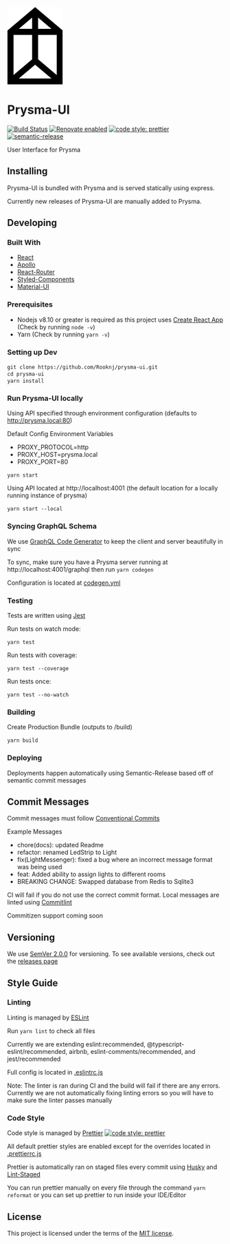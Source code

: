 [<img src="./images/prysma.png" height="180">](https://github.com/Rooknj/prysma)

# Prysma-UI

[![Build Status](https://travis-ci.org/Rooknj/prysma-ui.svg?branch=master)](https://travis-ci.org/Rooknj/prysma-ui)
[![Renovate enabled](https://img.shields.io/badge/renovate-enabled-brightgreen.svg)](https://renovatebot.com/)
[![code style: prettier](https://img.shields.io/badge/code_style-prettier-ff69b4.svg?style=flat-square)](https://github.com/prettier/prettier)
[![semantic-release](https://img.shields.io/badge/%20%20%F0%9F%93%A6%F0%9F%9A%80-semantic--release-e10079.svg)](https://github.com/semantic-release/semantic-release)

User Interface for Prysma

## Installing

Prysma-UI is bundled with Prysma and is served statically using express.

Currently new releases of Prysma-UI are manually added to Prysma.

## Developing

### Built With

- [React](https://github.com/facebook/react)
- [Apollo](https://www.apollographql.com/docs/react/)
- [React-Router](https://reacttraining.com/react-router/)
- [Styled-Components](https://www.styled-components.com/)
- [Material-UI](https://material-ui.com/)

### Prerequisites

- Nodejs v8.10 or greater is required as this project uses [Create React App](https://facebook.github.io/create-react-app/docs/getting-started#creating-an-app) (Check by running `node -v`)
- Yarn (Check by running `yarn -v`)

### Setting up Dev

```
git clone https://github.com/Rooknj/prysma-ui.git
cd prysma-ui
yarn install
```

### Run Prysma-UI locally

Using API specified through environment configuration (defaults to http://prysma.local:80)

Default Config Environment Variables

- PROXY_PROTOCOL=http
- PROXY_HOST=prysma.local
- PROXY_PORT=80

```
yarn start
```

Using API located at http://localhost:4001 (the default location for a locally running instance of prysma)

```
yarn start --local
```

### Syncing GraphQL Schema

We use [GraphQL Code Generator](https://graphql-code-generator.com/) to keep the client and server beautifully in sync

To sync, make sure you have a Prysma server running at http://localhost:4001/graphql then run `yarn codegen`

Configuration is located at [codegen.yml](/codegen.yml)

### Testing

Tests are written using [Jest](https://jestjs.io/)

Run tests on watch mode:

```
yarn test
```

Run tests with coverage:

```
yarn test --coverage
```

Run tests once:

```
yarn test --no-watch
```

### Building

Create Production Bundle (outputs to /build)

```
yarn build
```

### Deploying

Deployments happen automatically using Semantic-Release based off of semantic commit messages

## Commit Messages

Commit messages must follow [Conventional Commits](https://www.conventionalcommits.org)

Example Messages
- chore(docs): updated Readme
- refactor: renamed LedStrip to Light
- fix(LightMessenger): fixed a bug where an incorrect message format was being used
- feat: Added ability to assign lights to different rooms
- BREAKING CHANGE: Swapped database from Redis to Sqlite3

CI will fail if you do not use the correct commit format. Local messages are linted using [Commitlint](https://commitlint.js.org/#/)

Commitizen support coming soon

## Versioning

We use [SemVer 2.0.0](https://semver.org/) for versioning. To see available versions, check out the [releases page](https://github.com/Rooknj/prysma-ui/releases)

## Style Guide

### Linting

Linting is managed by [ESLint](https://eslint.org/)

Run `yarn lint` to check all files

Currently we are extending eslint:recommended, @typescript-eslint/recommended, airbnb, eslint-comments/recommended, and jest/recommended

Full config is located in [.eslintrc.js](/.eslintrc.js)

Note: The linter is ran during CI and the build will fail if there are any errors. Currently we are not automatically fixing linting errors so you will have to make sure the linter passes manually

### Code Style

Code style is managed by [Prettier](https://prettier.io/) [![code style: prettier](https://img.shields.io/badge/code_style-prettier-ff69b4.svg?style=flat-square)](https://github.com/prettier/prettier)

All default prettier styles are enabled except for the overrides located in [.prettierrc.js](/.prettierrc.js)

Prettier is automatically ran on staged files every commit using [Husky](https://github.com/typicode/husky) and [Lint-Staged](https://github.com/okonet/lint-staged)

You can run prettier manually on every file through the command `yarn reformat` or you can set up prettier to run inside your IDE/Editor

## License

This project is licensed under the terms of the
[MIT license](/LICENSE).
